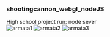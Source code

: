 ﻿### shootingcannon_webgl_nodeJS
 High school project
 run: node sever
 <br/>
![armata1](https://user-images.githubusercontent.com/62243649/150593924-cc193a07-d8f0-47f4-9c2e-5839ddda646a.PNG)
![armata2](https://user-images.githubusercontent.com/62243649/150593929-d570ae57-75b8-443f-bf5b-ce4ae0b23f9b.PNG)
![armata3](https://user-images.githubusercontent.com/62243649/150593932-720f2f42-cb63-441a-9ba9-46d59b98f010.PNG)
